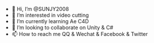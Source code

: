 - 👋 Hi, I’m @SUNJY2008
- 👀 I’m interested in video cutting
- 🌱 I’m currently learning Ae C4D
- 💞️ I’m looking to collaborate on Unity & C#
- 📫 How to reach me QQ & Wechat & Facebook & Twitter

<!---
SUNJY2008/SUNJY2008 is a ✨ special ✨ repository because its `README.md` (this file) appears on your GitHub profile.
You can click the Preview link to take a look at your changes.
--->
